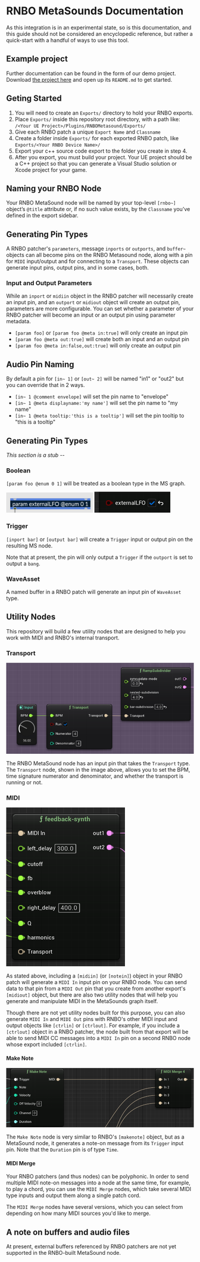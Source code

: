 # RNBO MetaSounds Documentation

As this integration is in an experimental state, so is this documentation, and this guide should not be considered an encyclopedic reference, but rather a quick-start with a handful of ways to use this tool.

## Example project 

Further documentation can be found in the form of our demo project. Download [the project here](https://cycling74-assets.nyc3.digitaloceanspaces.com/rnbo/unreal-engine/example-projects/rnbo.metasounds.testproj-10.13.23.zip) and open up its `README.md` to get started.

## Geting Started

1. You will need to create an `Exports/` directory to hold your RNBO exports. 
2. Place `Exports/` inside this repository root directory, with a path like: `/<Your UE Project>/Plugins/RNBOMetasound/Exports/`
3. Give each RNBO patch a unique `Export Name` and `Classname`
4. Create a folder inside `Exports/` for each exported RNBO patch, like `Exports/<Your RNBO Device Name>/`
5. Export your c++ source code export to the folder you create in step 4. 
6. After you export, you must build your project. Your UE project should be a C++ project so that you can generate a Visual Studio solution or Xcode project for your game.

## Naming your RNBO Node

Your RNBO MetaSound node will be named by your top-level `[rnbo~]` object’s `@title` attribute or, if no such value exists, by the `Classname` you’ve defined in the export sidebar.

## Generating Pin Types

A RNBO patcher's `parameters`, message `inports` or `outports`, and `buffer~` objects can all become pins on the RNBO Metasound node, along with a pin for `MIDI` input/output and for connecting to a `Transport`. These objects can generate input pins, output pins, and in some cases, both. 

### Input and Output Parameters 

While an `inport` or `midiin` object in the RNBO patcher will necessarily create an input pin, and an `outport` or `midiout` object will create an output pin, parameters are more configurable. You can set whether a parameter of your RNBO patcher will become an input or an output pin using parameter metadata. 

* `[param foo]` or `[param foo @meta in:true]` will only create an input pin
* `[param foo @meta out:true]` will create both an input and an output pin
* `[param foo @meta in:false,out:true]` will only create an output pin

## Audio Pin Naming

By default a pin for `[in~ 1]` or `[out~ 2]` will be named "in1" or "out2" but you can override that in 2 ways.

* `[in~ 1 @comment envelope]` will set the pin name to "envelope"
* `[in~ 1 @meta displayname:'my name']` will set the pin name to "my name"
* `[in~ 1 @meta tooltip:'this is a tooltip']` will set the pin tooltip to "this is a tooltip"

## Generating Pin Types

*This section is a stub --*

### Boolean

`[param foo @enum 0 1]` will be treated as a boolean type in the MS graph.

![boolean in Max](img/boolean-in-Max.png)
![boolean in UE](img/boolean-in-UE.png)

### Trigger
`[inport bar]` or `[output bar]` will create a `Trigger` input or output pin on the resulting MS node. 

Note that at present, the pin will only output a `Trigger` if the `outport` is set to output a `bang`.

### WaveAsset

A named buffer in a RNBO patch will generate an input pin of `WaveAsset` type.

## Utility Nodes

This repository will build a few utility nodes that are designed to help you work with MIDI and RNBO's internal transport. 

### Transport

![transport node](img/transport.png)

The RNBO MetaSound node has an input pin that takes the `Transport` type. The `Transport` node, shown in the image above, allows you to set the BPM, time signature numerator and denominator, and whether the transport is running or not.

### MIDI

![midi pin](img/midi-pin.png)

As stated above, including a `[midiin]` (or `[notein]`) object in your RNBO patch will generate a `MIDI In` input pin on your RNBO node. You can send data to that pin from a `MIDI Out` pin that you create from another export's `[midiout]` object, but there are also two utility nodes that will help you generate and manipulate MIDI in the MetaSounds graph itself.

Though there are not yet utility nodes built for this purpose, you can also generate `MIDI In` and `MIDI Out` pins with RNBO's other MIDI input and output objects like `[ctrlin]` or `[ctrlout]`. For example, if you include a `[ctrlout]` object in a RNBO patcher, the node built from that export will be able to send MIDI CC messages into a `MIDI In` pin on a second RNBO node whose export included `[ctrlin]`.

#### Make Note

![make note and midi merge](img/makenote-merge.png)

The `Make Note` node is very similar to RNBO's `[makenote]` object, but as a MetaSound node, it generates a note-on message from its `Trigger` input pin. Note that the `Duration` pin is of type `Time`.

#### MIDI Merge

Your RNBO patchers (and thus nodes) can be polyphonic. In order to send multiple MIDI note-on messages into a node at the same time, for example, to play a chord, you can use the `MIDI Merge` nodes, which take several MIDI type inputs and output them along a single patch cord. 

The `MIDI Merge` nodes have several versions, which you can select from depending on how many MIDI sources you'd like to merge. 

## A note on buffers and audio files

At present, external buffers referenced by RNBO patchers are not yet supported in the RNBO-built MetaSound node. 